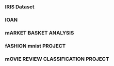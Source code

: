 ### IRIS Dataset
### lOAN 
### mARKET BASKET ANALYSIS
### fASHION mnist PROJECT
### mOVIE REVIEW CLASSIFICATION PROJECT
